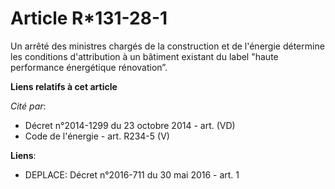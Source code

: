 # Article R*131-28-1

Un arrêté des ministres chargés de la construction et de l'énergie détermine les conditions d'attribution à un bâtiment
existant du label "haute performance énergétique rénovation”.

**Liens relatifs à cet article**

_Cité par_:

  - Décret n°2014-1299 du 23 octobre 2014 - art. (VD)
  - Code de l'énergie - art. R234-5 (V)

**Liens**:

  - DEPLACE: Décret n°2016-711 du 30 mai 2016 - art. 1
